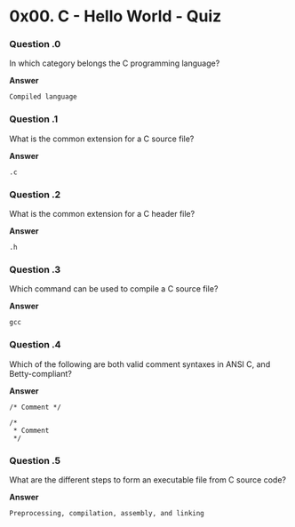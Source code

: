 0x00. C - Hello World - Quiz
============================

### Question \.0
In which category belongs the C programming language?

**Answer**
```
Compiled language
```

### Question \.1
What is the common extension for a C source file?

**Answer**
```
.c
```

### Question \.2
What is the common extension for a C header file?

**Answer**
```
.h
```

### Question \.3
Which command can be used to compile a C source file?

**Answer**
```
gcc
```

### Question \.4
Which of the following are both valid comment syntaxes in ANSI C, and Betty-compliant?

**Answer**
```
/* Comment */
```
```
/*
 * Comment
 */
```

### Question \.5
What are the different steps to form an executable file from C source code?

**Answer**
```
Preprocessing, compilation, assembly, and linking
```
